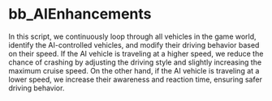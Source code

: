 # bb_AIEnhancements

In this script, we continuously loop through all vehicles in the game world, identify the AI-controlled vehicles, and modify their driving behavior based on their speed. If the AI vehicle is traveling at a higher speed, we reduce the chance of crashing by adjusting the driving style and slightly increasing the maximum cruise speed. On the other hand, if the AI vehicle is traveling at a lower speed, we increase their awareness and reaction time, ensuring safer driving behavior.
